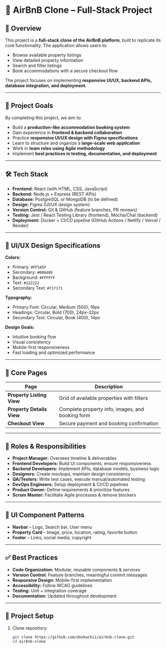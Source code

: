 # 🏡 AirBnB Clone – Full-Stack Project  

## 📌 Overview  
This project is a **full-stack clone of the AirBnB platform**, built to replicate its core functionality. The application allows users to:  
- Browse available property listings  
- View detailed property information  
- Search and filter listings  
- Book accommodations with a secure checkout flow  

The project focuses on implementing **responsive UI/UX, backend APIs, database integration, and deployment**.  

---

## 🎯 Project Goals  
By completing this project, we aim to:  
- Build a **production-like accommodation booking system**  
- Gain experience in **frontend & backend collaboration**  
- Practice **responsive UI/UX design with Figma specifications**  
- Learn to structure and organize a **large-scale web application**  
- Work in **team roles using Agile methodology**  
- Implement **best practices in testing, documentation, and deployment**  

---

## 🛠 Tech Stack  
- **Frontend:** React (with HTML, CSS, JavaScript)  
- **Backend:** Node.js + Express (REST APIs)  
- **Database:** PostgreSQL or MongoDB (to be defined)  
- **Design:** Figma (UI/UX design system)  
- **Version Control:** Git & GitHub (feature branches, PR reviews)  
- **Testing:** Jest / React Testing Library (frontend), Mocha/Chai (backend)  
- **Deployment:** Docker + CI/CD pipeline (GitHub Actions / Netlify / Vercel / Render)  

---

## 📐 UI/UX Design Specifications  
**Colors:**  
- Primary: `#FF5A5F`  
- Secondary: `#008489`  
- Background: `#FFFFFF`  
- Text: `#222222`  
- Secondary Text: `#717171`  

**Typography:**  
- Primary Font: Circular, Medium (500), 16px  
- Headings: Circular, Bold (700), 24px–32px  
- Secondary Text: Circular, Book (400), 14px  

**Design Goals:**  
- Intuitive booking flow  
- Visual consistency  
- Mobile-first responsiveness  
- Fast loading and optimized performance  

---

## 📄 Core Pages  
| Page | Description |  
|------|-------------|  
| **Property Listing View** | Grid of available properties with filters |  
| **Property Details View** | Complete property info, images, and booking form |  
| **Checkout View** | Secure payment and booking confirmation |  

---

## 👥 Roles & Responsibilities  
- **Project Manager:** Oversees timeline & deliverables  
- **Frontend Developers:** Build UI components, ensure responsiveness  
- **Backend Developers:** Implement APIs, database models, business logic  
- **Designers:** Create mockups, maintain design consistency  
- **QA/Testers:** Write test cases, execute manual/automated testing  
- **DevOps Engineers:** Setup deployment & CI/CD pipelines  
- **Product Owner:** Define requirements & prioritize features  
- **Scrum Master:** Facilitate Agile processes & remove blockers  

---

## 🧩 UI Component Patterns  
- **Navbar** – Logo, Search bar, User menu  
- **Property Card** – Image, price, location, rating, favorite button  
- **Footer** – Links, social media, copyright  

---

## ✅ Best Practices  
- **Code Organization:** Modular, reusable components & services  
- **Version Control:** Feature branches, meaningful commit messages  
- **Responsive Design:** Mobile-first implementation  
- **Accessibility:** Follow WCAG guidelines  
- **Testing:** Unit + integration coverage  
- **Documentation:** Updated throughout development  

---

## 📂 Project Setup  
1. Clone repository:  
   ```bash
   git clone https://github.com/donkachii/airbnb-clone.git
   cd airbnb-clone